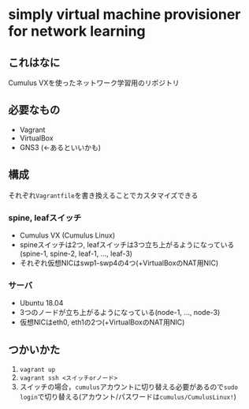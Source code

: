 # simply virtual machine provisioner for network learning

## これはなに

Cumulus VXを使ったネットワーク学習用のリポジトリ

## 必要なもの

-  Vagrant
-  VirtualBox
-  GNS3 (<-あるといいかも)

## 構成

それぞれ`Vagrantfile`を書き換えることでカスタマイズできる

### spine, leafスイッチ

- Cumulus VX (Cumulus Linux)
- spineスイッチは2つ, leafスイッチは3つ立ち上がるようになっている(spine-1, spine-2, leaf-1, ..., leaf-3)
- それぞれ仮想NICはswp1-swp4の4つ(+VirtualBoxのNAT用NIC)

### サーバ

- Ubuntu 18.04
- 3つのノードが立ち上がるようになっている(node-1, ..., node-3)
- 仮想NICはeth0, eth1の2つ(+VirtualBoxのNAT用NIC)

## つかいかた

1. `vagrant up`
2. `vagrant ssh <スイッチorノード>`
3. スイッチの場合，`cumulus`アカウントに切り替える必要があるので`sudo login`で切り替える(アカウント/パスワードは`cumulus/CumulusLinux!`)